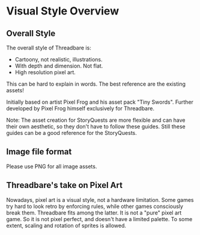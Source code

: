 # Visual Style Overview

## Overall Style

The overall style of Threadbare is:

* Cartoony, not realistic, illustrations.
* With depth and dimension. Not flat.
* High resolution pixel art.

This can be hard to explain in words. The best reference are the existing assets!

Initially based on artist Pixel Frog and his asset pack "Tiny Swords". Further developed by Pixel Frog himself exclusively for Threadbare.

Note: The asset creation for StoryQuests are more flexible and can have their own aesthetic, so they don't have to follow these guides. Still these guides can be a good reference for the StoryQuests.

## Image file format

Please use PNG for all image assets.

## Threadbare's take on Pixel Art

Nowadays, pixel art is a visual style, not a hardware limitation. Some games try hard to look retro by enforcing rules, while other games consciously break them. Threadbare fits among the latter. It is not a "pure" pixel art game. So it is not pixel perfect, and doesn't have a limited palette. To some extent, scaling and rotation of sprites is allowed.

